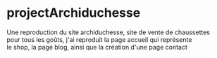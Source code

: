 # projectArchiduchesse  
Une reproduction du site archiduchesse, site de vente de chaussettes  
pour tous les goûts, j'ai reproduit la page accueil qui représente  
le shop, la page blog, ainsi que la création d'une page contact